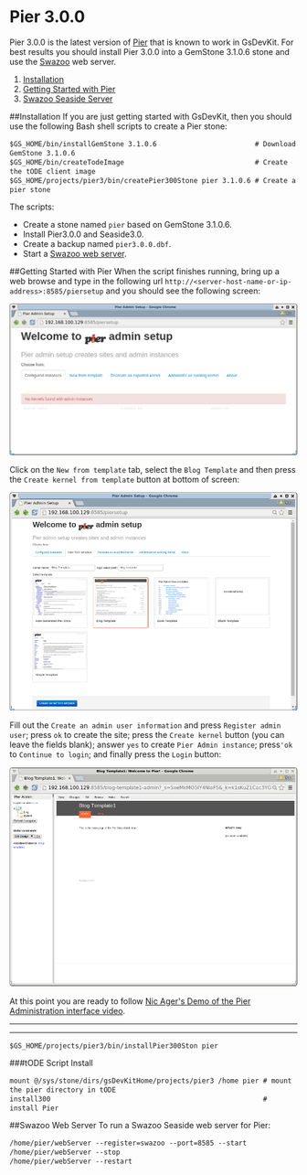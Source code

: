 # Pier 3.0.0

Pier 3.0.0 is the latest version of [Pier][1] that is known to work in GsDevKit.
For best results you should install Pier 3.0.0 into a GemStone 3.1.0.6 stone and use the [Swazoo][2] web server.

1. [Installation](#installation)
3. [Getting Started with Pier](#getting-started-with-pier)
2. [Swazoo Seaside Server](#swazoo-seaside-server)


##Installation
If you are just getting started with GsDevKit, then you should use the following Bash shell scripts to create a Pier stone:


```
$GS_HOME/bin/installGemStone 3.1.0.6                        # Download GemStone 3.1.0.6
$GS_HOME/bin/createTodeImage                                # Create the tODE client image
$GS_HOME/projects/pier3/bin/createPier300Stone pier 3.1.0.6 # Create a pier stone
```

The scripts:
- Create a stone named `pier` based on GemStone 3.1.0.6.
- Install Pier3.0.0 and Seaside3.0.
- Create a backup named `pier3.0.0.dbf`.
- Start a [Swazoo web server](#swazoo-web-server).

##Getting Started with Pier
When the script finishes running, bring up a web browse and type in the following url `http://<server-host-name-or-ip-address>:8585/piersetup` and you should see the following screen:

![pier admin setup][3]

Click on the `New from template` tab, select the `Blog Template` and then press the `Create kernel from template` button at bottom of screen:

![pier blog template][4]

Fill out the `Create an admin user information` and press `Register admin user`; press `ok` to create the site; press the `Create kernel` button (you can leave the fields blank); answer `yes` to create `Pier Admin instance`; press`'ok` to `Continue to login`; and finally press the `Login` button:

![pier blog template1][5]

At this point you are ready to follow [Nic Ager's Demo of the Pier Administration interface video][6].

---
---

```
$GS_HOME/projects/pier3/bin/installPier300Ston pier
```

###tODE Script Install

```
mount @/sys/stone/dirs/gsDevKitHome/projects/pier3 /home pier # mount the pier directory in tODE
install300                                                    # install Pier
```


##Swazoo Web Server
To run a Swazoo Seaside web server for Pier:

```
/home/pier/webServer --register=swazoo --port=8585 --start
/home/pier/webServer --stop
/home/pier/webServer --restart
```


[1]: http://www.piercms.com/
[2]: http://www.swazoo.org/
[3]: images/pier_admin_setup.png
[4]: images/pier_blog_template.png
[5]: images/pier_blog_template1.png
[6]: https://vimeo.com/32749535
